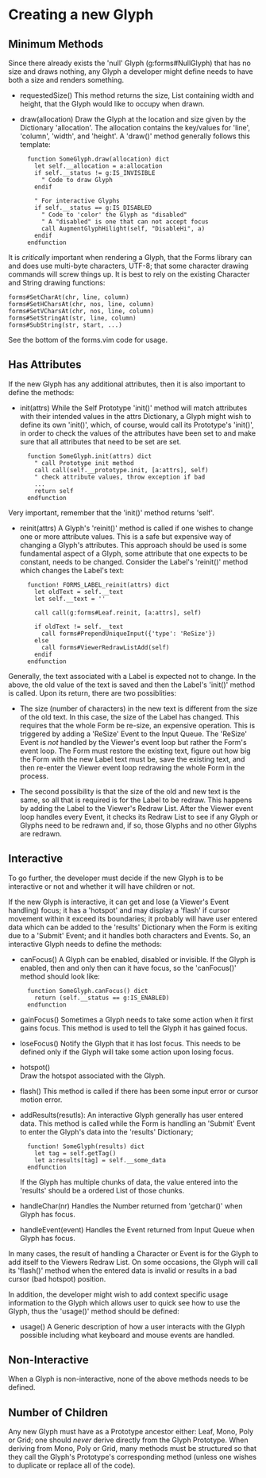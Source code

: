 # Creating a new Glyph

## Minimum Methods

Since there already exists the 'null' Glyph (g:forms#NullGlyph)
that has no size and draws nothing, any Glyph a developer might
define needs to have both a size and renders something.

* requestedSize()
  This method returns the size, List containing width and height, that
the Glyph would like to occupy when drawn. 

* draw(allocation) 
  Draw the Glyph at the location and size given by the Dictionary 'allocation'. 
The allocation contains the key/values for 'line', 'column', 'width', 
and 'height'. A 'draw()' method generally follows this template:

        function SomeGlyph.draw(allocation) dict
          let self.__allocation = a:allocation
          if self.__status != g:IS_INVISIBLE
            " Code to draw Glyph
          endif

          " For interactive Glyphs
          if self.__status == g:IS_DISABLED
            " Code to 'color' the Glyph as "disabled"
            " A "disabled" is one that can not accept focus
            call AugmentGlyphHilight(self, "DisableHi", a)
          endif
        endfunction

It is *critically* important when rendering a Glyph, that the Forms library
can and does use multi-byte characters, UTF-8; that some character
drawing commands will screw things up. It is best to rely on the 
existing Character and String drawing functions:

    forms#SetCharAt(chr, line, column)
    forms#SetHCharsAt(chr, nos, line, column)
    forms#SetVCharsAt(chr, nos, line, column)
    forms#SetStringAt(str, line, column)
    forms#SubString(str, start, ...)

See the bottom of the forms.vim code for usage.

## Has Attributes

If the new Glyph has any additional attributes, then it is also important
to define the methods:

* init(attrs) 
  While the Self Prototype 'init()' method will match attributes with their 
intended values in the attrs Dictionary, a Glyph might wish to define its
own 'init()', which, of course, would call its Prototype's 'init()',
in order to check the values of the attributes have been set to and
make sure that all attributes that need to be set are set.

        function SomeGlyph.init(attrs) dict
          " call Prototype init method
          call call(self.__prototype.init, [a:attrs], self)
          " check attribute values, throw exception if bad
          ...
          return self
        endfunction
  
Very important, remember that the 'init()' method returns 'self'.

* reinit(attrs) 
  A Glyph's 'reinit()' method is called if one wishes to change one or more
attribute values. This is a safe but expensive way of changing a Glyph's
attributes. This approach should be used is some fundamental aspect of a
Glyph, some attribute that one expects to be constant, needs to be changed.
Consider the Label's 'reinit()' method which changes the Label's text:

        function! FORMS_LABEL_reinit(attrs) dict
          let oldText = self.__text
          let self.__text = ''

          call call(g:forms#Leaf.reinit, [a:attrs], self)

          if oldText != self.__text
            call forms#PrependUniqueInput({'type': 'ReSize'})
          else
            call forms#ViewerRedrawListAdd(self)
          endif
        endfunction

Generally, the text associated with a Label is expected not to change.
In the above, the old value of the text is saved and then the Label's
'init()' method is called. Upon its return, there are two possiblities:

- The size (number of characters) in the new text is different from
the size of the old text. In this case, the size of the Label has changed.
This requires that the whole Form be re-size, an expensive operation.
This is triggered by adding a 'ReSize' Event to the Input Queue. The
'ReSize' Event is *not* handled by the Viewer's event loop but rather
the Form's event loop. The Form must restore the existing text, figure
out how big the Form with the new Label text must be, save the existing
text, and then re-enter the Viewer event loop redrawing the whole Form in
the process.

- The second possibility is that the size of the old and new text is the
same, so all that is required is for the Label to be redraw. This happens
by adding the Label to the Viewer's Redraw List. After the Viewer
event loop handles every Event, it checks its Redraw List to see if any
Glyph or Glyphs need to be redrawn and, if so, those Glyphs and no other
Glyphs are redrawn.

## Interactive

To go further, the developer must decide if the new Glyph is to be interactive
or not and whether it will have children or not.


If the new Glyph is interactive, it can get and lose (a Viewer's Event 
handling) focus; it has a 'hotspot' and may display a 'flash' if 
cursor movement within it exceed its boundaries; it probably will 
have user entered data which can be added to the 'results' Dictionary
when the Form is exiting due to a 'Submit' Event; and it handles both
characters and Events. So, an interactive Glyph needs to define the methods:

* canFocus() 
  A Glyph can be enabled, disabled or invisible. If the Glyph is enabled, then
and only then can it have focus, so the 'canFocus()' method should look like:

        function SomeGlyph.canFocus() dict
          return (self.__status == g:IS_ENABLED)
        endfunction

* gainFocus()
  Sometimes a Glyph needs to take some action when it first gains focus.
This method is used to tell the Glyph it has gained focus.

* loseFocus() 
  Notify the Glyph that it has lost focus. This needs to be defined only if
the Glyph will take some action upon losing focus.

* hotspot()   
  Draw the hotspot associated with the Glyph.

* flash()
  This method is called if there has been some input error or cursor motion 
error.

* addResults(resutls): 
  An interactive Glyph generally has user entered data. This method is called
while the Form is handling an 'Submit' Event to enter the Glyph's data into
the 'results' Dictionary;

        function! SomeGlyph(results) dict
          let tag = self.getTag()
          let a:results[tag] = self.__some_data
        endfunction

  If the Glyph has multiple chunks of data, the value entered into the
'results' should be a ordered List of those chunks.

* handleChar(nr)
  Handles the Number returned from 'getchar()' when Glyph has focus.

* handleEvent(event)
  Handles the Event returned from Input Queue when Glyph has focus.

In many cases, the result of handling a Character or Event is for the
Glyph to add itself to the Viewers Redraw List. On some occasions, the
Glyph will call its 'flash()' method when the entered data is invalid
or results in a bad cursor (bad hotspot) position.

In addition, the developer might wish to add context specific usage information
to the Glyph which allows user to quick see how to use the Glyph, thus
the 'usage()' method should be defined:

* usage() 
  A Generic description of how a user interacts with the Glyph possible 
including what keyboard and mouse events are handled.

## Non-Interactive

When a Glyph is non-interactive, none of the above methods needs to be 
defined.

## Number of Children

Any new Glyph must have as a Prototype ancestor either: Leaf, Mono, Poly
or Grid; one should *never* derive directly from the Glyph Prototype.
When deriving from Mono, Poly or Grid, many methods must be structured
so that they call the Glyph's Prototype's corresponding method (unless
one wishes to duplicate or replace all of the code).



